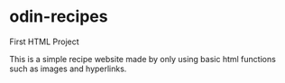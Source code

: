 # odin-recipes
First HTML Project

This is a simple recipe website made by only using basic html functions such as images and hyperlinks.


